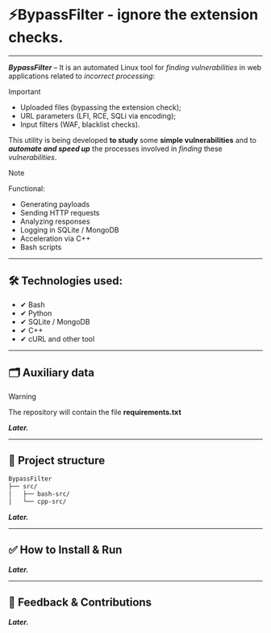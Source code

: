 # ⚡BypassFilter - ignore the extension checks.

---

***BypassFilter*** – It is an automated Linux tool for *finding vulnerabilities* in web applications related to *incorrect processing*:

> [!IMPORTANT]
> - Uploaded files (bypassing the extension check);
> - URL parameters (LFI, RCE, SQLi via encoding);
> - Input filters (WAF, blacklist checks).

This utility is being developed **to study** some **simple vulnerabilities** and to ***automate and speed up*** the processes involved in *finding* these *vulnerabilities*.

> [!NOTE]
> Functional:
> - Generating payloads
> - Sending HTTP requests
> - Analyzing responses
> - Logging in SQLite / MongoDB
> - Acceleration via C++
> - Bash scripts

---

## 🛠️ Technologies used:
- ✔ Bash
- ✔ Python 
- ✔ SQLite / MongoDB
- ✔ C++
- ✔ cURL and other tool

---

## 🗂️ Auxiliary data

> [!WARNING]
The repository will contain the file **requirements.txt**

***Later.***

---
## 📁 Project structure

```bash
BypassFilter
├── src/
│   ├── bash-src/        
│   └── cpp-src/       
```
***Later.***

---
## ✅ How to Install & Run
***Later.***

---
## 📧 Feedback & Contributions
***Later.***
